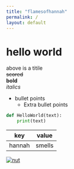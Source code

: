 ```yaml
---
title: "flamesofhannah"
permalink: /
layout: default
---
```


# hello world
above is a titile  
~~scored~~  
**bold**  
_italics_
- bullet points
  - Extra bullet points
```python
def HelloWorld(text):
    print(text)
```
| key | value |
|---|-------|
|hannah| smells |

[![nut](Nut.jpg)](http://google.com)
